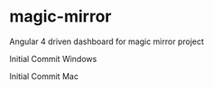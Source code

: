 # magic-mirror
Angular 4 driven dashboard for magic mirror project

Initial Commit Windows 


Initial Commit Mac